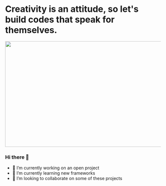 # Creativity is an attitude, so let's build codes that speak for themselves.

<img src="https://user-images.githubusercontent.com/19577206/166230755-3f856330-6af0-4ee3-83af-32d74ad20dea.jpg" width="1108" height="342" />

### Hi there 👋
- 🔭 I’m currently working on an open project
- 🌱 I’m currently learning new frameworks
- 👯 I’m looking to collaborate on some of these projects
<!--
- 🤔 I’m looking for help with ...
- 💬 Ask me about ...
- 📫 How to reach me: ...
- 😄 Pronouns: ...
- ⚡ Fun fact: ...


**Oisavictor/Oisavictor** is a ✨ _special_ ✨ repository because its `README.md` (this file) appears on your GitHub profile.

Here are some ideas to get you started:
-->
